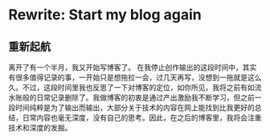 # Rewrite: Start my blog again


<!--more-->

## 重新起航
离开了有一个半月，我又开始写博客了。
在我停止创作输出的这段时间中，其实有很多值得记录的事，一开始只是想拖拉一会，过几天再写，没想到一拖就是这么久。不过，这段时间里我也反思了一下对博客的定位，如你所见，我将之前有如流水账般的日常记录删除了。我做博客的初衷是通过产出激励我不断学习，但之前一段时间纯粹是为了输出而输出，大部分关于技术的内容在网上能找到比我更好的总结，日常内容也毫无深度，没有自己的思考。因此，在之后的博客里，我将会注重技术和深度的发掘。


